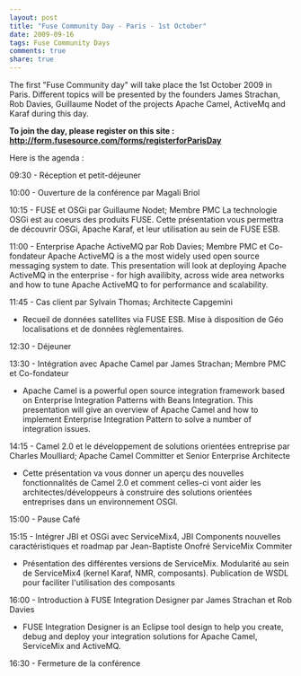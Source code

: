 ```yaml
---
layout: post
title: "Fuse Community Day - Paris - 1st October"
date: 2009-09-16
tags: Fuse Community Days
comments: true
share: true
---
```


The first "Fuse Community day" will take place the 1st October 2009 in Paris. Different topics will be presented by the founders James Strachan, Rob Davies, Guillaume Nodet of the projects Apache Camel, ActiveMq and Karaf during this day.

<span style="font-weight: bold;">To join the day, please register on this site : http://form.fusesource.com/forms/registerforParisDay</span>

Here is the agenda :

09:30 - Réception et petit-déjeuner

10:00 - Ouverture de la conférence par Magali Briol 

10:15 - FUSE et OSGi par Guillaume Nodet; Membre PMC
La technologie OSGi est au coeurs des produits FUSE.  Cette présentation vous permettra de découvrir OSGi, Apache Karaf, et leur utilisation au sein de FUSE ESB.

11:00 - Enterprise Apache ActiveMQ par Rob Davies; Membre PMC et Co-fondateur Apache ActiveMQ is a the most widely used open source messaging system to date.
This presentation will look at deploying Apache ActiveMQ in the enterprise - for high availibity, across wide area networks and how to tune Apache ActiveMQ to for performance and scalability.

11:45 - Cas client par Sylvain Thomas; Architecte Capgemini
- Recueil de données satellites via FUSE ESB. Mise à disposition de Géo localisations et de données règlementaires.

12:30 - Déjeuner

13:30 - Intégration avec Apache Camel par James Strachan; Membre PMC et Co-fondateur
- Apache Camel is a powerful open source integration framework based on Enterprise Integration Patterns with Beans Integration. This presentation will give an overview of Apache Camel and how to implement Enterprise Integration Pattern to solve a number of integration issues.

14:15 - Camel 2.0 et le développement de solutions orientées entreprise par Charles Moulliard; Apache Camel Committer et Senior Enterprise Architecte
- Cette présentation va vous donner un aperçu des nouvelles fonctionnalités de Camel 2.0 et comment celles-ci vont aider les architectes/développeurs à construire des solutions orientées entreprises dans un environnement OSGI.

15:00 - Pause Café

15:15 - Intégrer JBI et OSGi avec ServiceMix4, JBI Components nouvelles caractéristiques et roadmap par Jean-Baptiste Onofré ServiceMix Commiter
- Présentation des différentes versions de ServiceMix. Modularité au sein de ServiceMix4 (kernel Karaf, NMR, composants). Publication de WSDL pour faciliter l'utilisation des composants

16:00 - Introduction à FUSE Integration Designer par James Strachan et Rob Davies 
- FUSE Integration Designer is an Eclipse tool design to help you create, debug and deploy your integration solutions for Apache Camel, ServiceMix and ActiveMQ.

16:30 - Fermeture de la conférence
